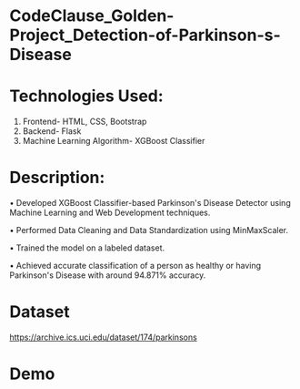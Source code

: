 # CodeClause_Golden-Project_Detection-of-Parkinson-s-Disease

# Technologies Used:
1. Frontend- HTML, CSS, Bootstrap
2. Backend- Flask
3. Machine Learning Algorithm- XGBoost Classifier

# Description:
• Developed XGBoost Classifier-based Parkinson's Disease Detector using Machine Learning and Web Development techniques.

• Performed Data Cleaning and Data Standardization using MinMaxScaler.

• Trained the model on a labeled dataset.

• Achieved accurate classification of a person as healthy or having Parkinson's Disease with around 94.871% accuracy.

# Dataset
https://archive.ics.uci.edu/dataset/174/parkinsons

# Demo



